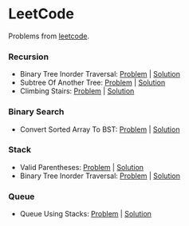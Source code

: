 # LeetCode
Problems from [leetcode](https://leetcode.com/).

### Recursion
- Binary Tree Inorder Traversal: [Problem](https://leetcode.com/problems/binary-tree-inorder-traversal/) | [Solution](./solutions/BinaryTreeInorderTraversal.java)
- Subtree Of Another Tree: [Problem](https://leetcode.com/problems/subtree-of-another-tree/) | [Solution](./solutions/SubtreeOfAnotherTree.java)
- Climbing Stairs: [Problem](https://leetcode.com/problems/climbing-stairs/) | [Solution](./solutions/ClimbingStairs.java)

### Binary Search
- Convert Sorted Array To BST: [Problem](https://leetcode.com/problems/convert-sorted-array-to-binary-search-tree/) | [Solution](./solutions/ConvertSortedArrayToBST.java)

### Stack
- Valid Parentheses: [Problem](https://leetcode.com/problems/valid-parentheses/) | [Solution](./solutions/ValidParentheses.java)
- Binary Tree Inorder Traversal: [Problem](https://leetcode.com/problems/binary-tree-inorder-traversal/) | [Solution](./solutions/BinaryTreeInorderTraversal.java)

### Queue
- Queue Using Stacks: [Problem](https://leetcode.com/problems/implement-queue-using-stacks/) | [Solution](./solutions/QueueUsingStacks.java)